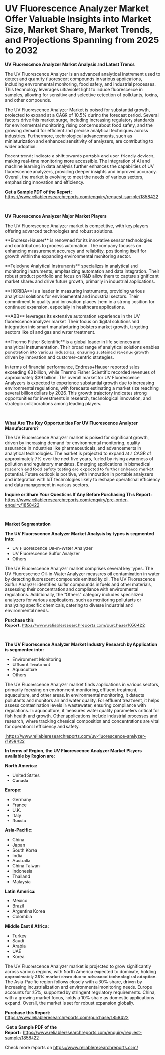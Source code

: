 <p><h1>UV Fluorescence Analyzer Market Offer Valuable Insights into Market Size, Market Share, Market Trends, and Projections Spanning from 2025 to 2032</h1></p><p><strong>UV Fluorescence Analyzer Market Analysis and Latest Trends</strong></p>
<p><p>The UV Fluorescence Analyzer is an advanced analytical instrument used to detect and quantify fluorescent compounds in various applications, including environmental monitoring, food safety, and industrial processes. This technology leverages ultraviolet light to induce fluorescence in samples, allowing for sensitive and selective detection of pollutants, toxins, and other compounds.</p><p>The UV Fluorescence Analyzer Market is poised for substantial growth, projected to expand at a CAGR of 10.5% during the forecast period. Several factors drive this market surge, including increasing regulatory standards for environmental monitoring, rising concerns about food safety, and the growing demand for efficient and precise analytical techniques across industries. Furthermore, technological advancements, such as miniaturization and enhanced sensitivity of analyzers, are contributing to wider adoption.</p><p>Recent trends indicate a shift towards portable and user-friendly devices, making real-time monitoring more accessible. The integration of AI and machine learning in data analysis further enhances the capabilities of UV fluorescence analyzers, providing deeper insights and improved accuracy. Overall, the market is evolving to meet the needs of various sectors, emphasizing innovation and efficiency.</p></p>
<p><strong>Get a Sample PDF of the Report:&nbsp;</strong> <a href="https://www.reliableresearchreports.com/enquiry/request-sample/1858422?utm_campaign=3084&utm_medium=2&utm_source=Github&utm_content=ia&utm_term=11042025&utm_id=uv-fluorescence-analyzer">https://www.reliableresearchreports.com/enquiry/request-sample/1858422</a></p>
<p>&nbsp;</p>
<p><strong>UV Fluorescence Analyzer Major Market Players</strong></p>
<p><p>The UV Fluorescence Analyzer market is competitive, with key players offering advanced technologies and robust solutions. </p><p>**Endress+Hauser** is renowned for its innovative sensor technologies and contributions to process automation. The company focuses on enhancing measurement accuracy and reliability, positioning itself for growth within the expanding environmental monitoring sector.</p><p>**Teledyne Analytical Instruments** specializes in analytical and monitoring instruments, emphasizing automation and data integration. Their robust product portfolio and focus on R&D allow them to capture significant market shares and drive future growth, primarily in industrial applications.</p><p>**HORIBA** is a leader in measuring instruments, providing various analytical solutions for environmental and industrial sectors. Their commitment to quality and innovation places them in a strong position for continued expansion, especially in healthcare applications.</p><p>**ABB** leverages its extensive automation experience in the UV fluorescence analyzer market. Their focus on digital solutions and integration into smart manufacturing bolsters market growth, targeting sectors like oil and gas and water treatment.</p><p>**Thermo Fisher Scientific** is a global leader in life sciences and analytical instrumentation. Their broad range of analytical solutions enables penetration into various industries, ensuring sustained revenue growth driven by innovation and customer-centric strategies.</p><p>In terms of financial performance, Endress+Hauser reported sales exceeding €3 billion, while Thermo Fisher Scientific recorded revenues of approximately $39 billion. The overall market for UV Fluorescence Analyzers is expected to experience substantial growth due to increasing environmental regulations, with forecasts estimating a market size reaching several billion dollars by 2026. This growth trajectory indicates strong opportunities for investments in research, technological innovation, and strategic collaborations among leading players.</p></p>
<p>&nbsp;</p>
<p><strong>What Are The Key Opportunities For UV Fluorescence Analyzer Manufacturers?</strong></p>
<p><p>The UV Fluorescence Analyzer market is poised for significant growth, driven by increasing demand for environmental monitoring, quality assurance in industries like pharmaceuticals, and advancements in analytical technologies. The market is projected to expand at a CAGR of approximately 7% over the next five years, fueled by rising awareness of pollution and regulatory mandates. Emerging applications in biomedical research and food safety testing are expected to further enhance market potential. Future outlook is positive, with innovation in portable analyzers and integration with IoT technologies likely to reshape operational efficiency and data management in various sectors.</p></p>
<p><strong>Inquire or Share Your Questions If Any Before Purchasing This Report:</strong> <a href="https://www.reliableresearchreports.com/enquiry/pre-order-enquiry/1858422?utm_campaign=3084&utm_medium=2&utm_source=Github&utm_content=ia&utm_term=11042025&utm_id=uv-fluorescence-analyzer">https://www.reliableresearchreports.com/enquiry/pre-order-enquiry/1858422</a></p>
<p>&nbsp;</p>
<p><strong>Market Segmentation</strong></p>
<p><strong>The UV Fluorescence Analyzer Market Analysis by types is segmented into:</strong></p>
<p><ul><li>UV Fluorescence Oil-in-Water Analyzer</li><li>UV Fluorescence Sulfur Analyzer</li><li>Others</li></ul></p>
<p><p>The UV Fluorescence Analyzer market comprises several key types. The UV Fluorescence Oil-in-Water Analyzer measures oil contamination in water by detecting fluorescent compounds emitted by oil. The UV Fluorescence Sulfur Analyzer identifies sulfur compounds in fuels and other materials, assessing their concentration and compliance with environmental regulations. Additionally, the "Others" category includes specialized analyzers for various applications, such as monitoring pollutants or analyzing specific chemicals, catering to diverse industrial and environmental needs.</p></p>
<p><strong>Purchase this Report:&nbsp;</strong><a href="https://www.reliableresearchreports.com/purchase/1858422?utm_campaign=3084&utm_medium=2&utm_source=Github&utm_content=ia&utm_term=11042025&utm_id=uv-fluorescence-analyzer">https://www.reliableresearchreports.com/purchase/1858422</a></p>
<p>&nbsp;</p>
<p><strong>The UV Fluorescence Analyzer Market Industry Research by Application is segmented into:</strong></p>
<p><ul><li>Environment Monitoring</li><li>Effluent Treatment</li><li>Aquaculture</li><li>Others</li></ul></p>
<p><p>The UV Fluorescence Analyzer market finds applications in various sectors, primarily focusing on environment monitoring, effluent treatment, aquaculture, and other areas. In environmental monitoring, it detects pollutants and monitors air and water quality. For effluent treatment, it helps assess contamination levels in wastewater, ensuring compliance with regulations. In aquaculture, it measures water quality parameters critical for fish health and growth. Other applications include industrial processes and research, where tracking chemical composition and concentrations are vital for operational efficiency and safety.</p></p>
<p><a href="https://www.reliableresearchreports.com/uv-fluorescence-analyzer-r1858422?utm_campaign=3084&utm_medium=2&utm_source=Github&utm_content=ia&utm_term=11042025&utm_id=uv-fluorescence-analyzer">&nbsp;https://www.reliableresearchreports.com/uv-fluorescence-analyzer-r1858422</a></p>
<p><strong>In terms of Region, the UV Fluorescence Analyzer Market Players available by Region are:</strong></p>
<p>
    <p> <strong> North America: </strong>
        <ul>
            <li>United States</li>
            <li>Canada</li>
        </ul>
        </p> 
    <p> <strong> Europe: </strong>
        <ul>
            <li>Germany</li>
            <li>France</li>
            <li>U.K.</li>
            <li>Italy</li>
            <li>Russia</li>
        </ul>
        </p> 
    <p> <strong> Asia-Pacific: </strong>
        <ul>
            <li>China</li>
            <li>Japan</li>
            <li>South Korea</li>
            <li>India</li>
            <li>Australia</li>
            <li>China Taiwan</li>
            <li>Indonesia</li>
            <li>Thailand</li>
            <li>Malaysia</li>
        </ul>
        </p> 
    <p> <strong> Latin America: </strong>
        <ul>
            <li>Mexico</li>
            <li>Brazil</li>
            <li>Argentina Korea</li>
            <li>Colombia</li>
        </ul>
        </p> 
    <p> <strong> Middle East & Africa: </strong>
        <ul>
            <li>Turkey</li>
            <li>Saudi</li>
            <li>Arabia</li>
            <li>UAE</li>
            <li>Korea</li>
        </ul>
    </p>
    </p>
<p><p>The UV Fluorescence Analyzer market is projected to grow significantly across various regions, with North America expected to dominate, holding approximately 35% market share due to advanced technological adoption. The Asia-Pacific region follows closely with a 30% share, driven by increasing industrialization and environmental monitoring needs. Europe accounts for 25%, supported by stringent regulatory requirements. China, with a growing market focus, holds a 10% share as domestic applications expand. Overall, the market is set for robust expansion globally.</p></p>
<p><strong>Purchase this Report: </strong><a href="https://www.reliableresearchreports.com/purchase/1858422?utm_campaign=3084&utm_medium=2&utm_source=Github&utm_content=ia&utm_term=11042025&utm_id=uv-fluorescence-analyzer">https://www.reliableresearchreports.com/purchase/1858422</a></p>
<p>&nbsp;<strong>Get a Sample PDF of the Report:&nbsp;&nbsp;</strong><a href="https://www.reliableresearchreports.com/enquiry/request-sample/1858422?utm_campaign=3084&utm_medium=2&utm_source=Github&utm_content=ia&utm_term=11042025&utm_id=uv-fluorescence-analyzer">https://www.reliableresearchreports.com/enquiry/request-sample/1858422</a></p>
<p><strong></strong></p>
<p>Check more reports on <a href="https://www.reliableresearchreports.com/?utm_campaign=3084&utm_medium=2&utm_source=Github&utm_content=ia&utm_term=11042025&utm_id=uv-fluorescence-analyzer">https://www.reliableresearchreports.com/</a></p>